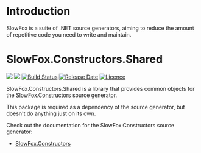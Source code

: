 # Introduction 
SlowFox is a suite of .NET source generators, aiming to reduce the amount of repetitive code you need to write and maintain.

# SlowFox.Constructors.Shared

[![](https://img.shields.io/nuget/v/SlowFox.Constructors.Shared)](https://www.nuget.org/packages/SlowFox.Constructors.Shared/)
[![](https://img.shields.io/nuget/dt/SlowFox.Constructors.Shared)](https://www.nuget.org/packages/SlowFox.Constructors.Shared/)
[![Build Status](https://dev.azure.com/bungalow64/Bungalow64.ConstructorGenerators/_apis/build/status/Bungalow64.SlowFox.CI?branchName=main)](https://dev.azure.com/bungalow64/Bungalow64.ConstructorGenerators/_build?definitionId=17&_a=summary)
[![Release Date](https://img.shields.io/github/release-date/bungalow64/slowfox?label=latest%20release)](https://github.com/Bungalow64/SlowFox)
[![Licence](https://img.shields.io/github/license/bungalow64/slowfox)](https://github.com/Bungalow64/SlowFox)

SlowFox.Constructors.Shared is a library that provides common objects for the [SlowFox.Constructors](https://feed.nuget.org/packages/SlowFox.Constructors) source generator.

This package is required as a dependency of the source generator, but doesn't do anything just on its own.

Check out the documentation for the SlowFox.Constructors source generator:

- [SlowFox.Constructors](https://feed.nuget.org/packages/SlowFox.Constructors/)